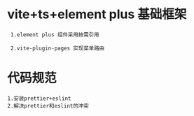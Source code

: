 # vite+ts+element plus 基础框架

```
 1.element plus 组件采用按需引用

 2.vite-plugin-pages 实现菜单路由
```
# 代码规范
```
1.安装prettier+eslint
2.解决prettier和eslint的冲突
```